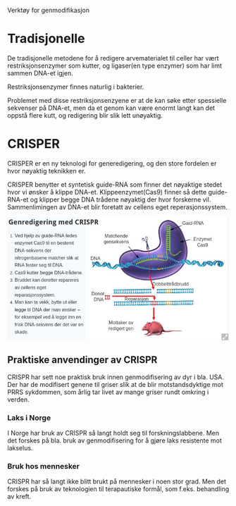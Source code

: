 Verktøy for genmodifikasjon

# Tradisjonelle
De tradisjonelle metodene for å redigere arvematerialet til celler har vært restriksjonsenzymer som kutter, og ligaser(en type enzymer) som har limt sammen DNA-et igjen.

Restriksjonsenzymer finnes naturlig i bakterier.

Problemet med disse restriksjonsenzyene er at de kan søke etter spessielle sekvenser på DNA-et, men  da et genom kan være enormt langt kan det oppstå flere kutt, og redigering blir slik lett unøyaktig.


# CRISPER
CRISPER er en ny teknologi for generedigering, og den store fordelen er hvor nøyaktig teknikken er.

CRISPER benytter et syntetisk guide-RNA som finner det nøyaktige stedet hvor vi ønsker å klippe DNA-et. Klippeenzymet(Cas9) finner så dette guide-RNA-et og klipper begge DNA trådene nøyaktig der hvor forskerne vil. Sammenlimingen av DNA-et blir foretatt av cellens eget reperasjonssystem.

![56a6d19813aa942c18c80bcc580045e7.jpg](../../_resources/3b5ad0f2133d48909df5c6eb6760341f.jpg)

## Praktiske anvendinger av CRISPR
CRISPR har sett noe praktisk bruk innen genmodifisering av dyr i bla. USA. Der har de modifisert genene til griser slik at de blir motstandsdyktige mot PRRS sykdommen, som årlig tar livet av mange griser rundt omkring i verden.

### Laks i Norge
I Norge har bruk av CRISPR så langt holdt seg til forskningslabbene. Men det forskes på bla. bruk av genmodifisering for å gjøre laks resistente mot lakselus.

### Bruk hos mennesker
CRISPR har så langt ikke blitt brukt på mennesker i noen stor grad. Men det forskes på bruk av teknologien til terapautiske formål, som f.eks. behandling av kreft.